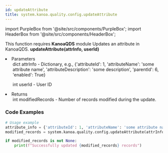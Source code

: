 ```yaml
---
id: updateAttribute
title: system.kanoa.quality.config.updateAttribute
---
```


import PurpleBox from '@site/src/components/PurpleBox';
import HeaderBox from '@site/src/components/HeaderBox';

<PurpleBox>This function requires <b>KanoaQDS</b> module</PurpleBox>
<HeaderBox header="Description">Updates an attribute in KanoaQDS.</HeaderBox>
<HeaderBox header="Syntax">
    <b>updateAttribute(attrInfo, userId)</b>
    <li> Parameters <br />
        <ul>dict attrInfo - Dictionary, e.g., &#123;'attributeId': 1, 'attributeName': 'some attribute name', 'attributeDescription': 'some description', 'parentId': 6, 'enabled': True}</ul>
        <ul>int userId - User ID</ul>
    </li>
    <li> Returns <br />
        <ul>int modifiedRecords - Number of records modified during the update.</ul>
    </li>
</HeaderBox>

### Code Examples
```python
# Usage example
attribute_info = {'attributeId': 1, 'attributeName': 'some attribute name', 'attributeDescription': 'some description', 'parentId': 6, 'enabled': True}
modified_records = system.kanoa.quality.config.updateAttribute(attrInfo=attribute_info, userId=123)

if modified_records is not None:
    print(f"Successfully updated {modified_records} records")

